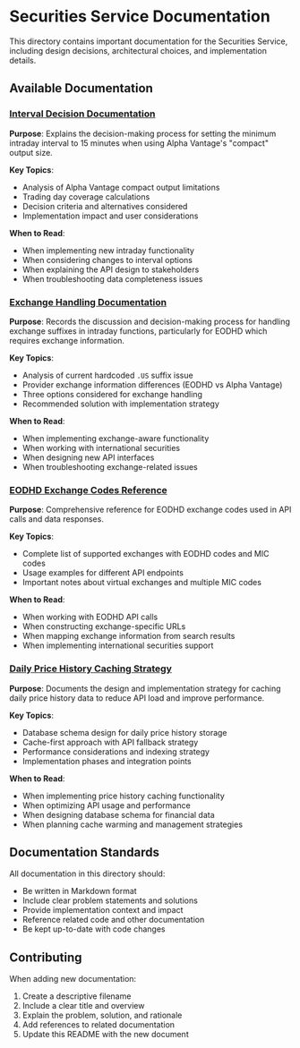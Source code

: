 # Securities Service Documentation

This directory contains important documentation for the Securities Service, including design decisions, architectural choices, and implementation details.

## Available Documentation

### [Interval Decision Documentation](interval-decision.md)
**Purpose**: Explains the decision-making process for setting the minimum intraday interval to 15 minutes when using Alpha Vantage's "compact" output size.

**Key Topics**:
- Analysis of Alpha Vantage compact output limitations
- Trading day coverage calculations
- Decision criteria and alternatives considered
- Implementation impact and user considerations

**When to Read**: 
- When implementing new intraday functionality
- When considering changes to interval options
- When explaining the API design to stakeholders
- When troubleshooting data completeness issues

### [Exchange Handling Documentation](exchange-handling.md)
**Purpose**: Records the discussion and decision-making process for handling exchange suffixes in intraday functions, particularly for EODHD which requires exchange information.

**Key Topics**:
- Analysis of current hardcoded `.US` suffix issue
- Provider exchange information differences (EODHD vs Alpha Vantage)
- Three options considered for exchange handling
- Recommended solution with implementation strategy

**When to Read**: 
- When implementing exchange-aware functionality
- When working with international securities
- When designing new API interfaces
- When troubleshooting exchange-related issues

### [EODHD Exchange Codes Reference](eodhd-exchange-codes.md)
**Purpose**: Comprehensive reference for EODHD exchange codes used in API calls and data responses.

**Key Topics**:
- Complete list of supported exchanges with EODHD codes and MIC codes
- Usage examples for different API endpoints
- Important notes about virtual exchanges and multiple MIC codes

**When to Read**: 
- When working with EODHD API calls
- When constructing exchange-specific URLs
- When mapping exchange information from search results
- When implementing international securities support

### [Daily Price History Caching Strategy](price-history-caching-strategy.md)
**Purpose**: Documents the design and implementation strategy for caching daily price history data to reduce API load and improve performance.

**Key Topics**:
- Database schema design for daily price history storage
- Cache-first approach with API fallback strategy
- Performance considerations and indexing strategy
- Implementation phases and integration points

**When to Read**: 
- When implementing price history caching functionality
- When optimizing API usage and performance
- When designing database schema for financial data
- When planning cache warming and management strategies

## Documentation Standards

All documentation in this directory should:
- Be written in Markdown format
- Include clear problem statements and solutions
- Provide implementation context and impact
- Reference related code and other documentation
- Be kept up-to-date with code changes

## Contributing

When adding new documentation:
1. Create a descriptive filename
2. Include a clear title and overview
3. Explain the problem, solution, and rationale
4. Add references to related documentation
5. Update this README with the new document 